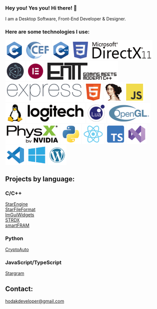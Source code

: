 ### Hey you! Yes you! Hi there! 👋
I am a Desktop Software, Front-End Developer & Designer.
### Here are some technologies I use:
[![](/imgs/c.png)](https://en.wikipedia.org/wiki/C_(programming_language))
[![](/imgs/cef.png)](https://github.com/chromiumembedded/cef)
[![](/imgs/cpp.png)](https://sk.wikipedia.org/wiki/C%2B%2B)
[![](/imgs/css.png)](https://en.wikipedia.org/wiki/CSS)
[![](/imgs/directx_11.png)](https://learn.microsoft.com/en-us/windows/win32/direct3d11/how-to-use-direct3d-11)
[![](/imgs/electron.png)](https://www.electronjs.org/)
[![](/imgs/elementor.png)](https://elementor.com/)
[![](/imgs/entt.png)](https://github.com/skypjack/entt)
[![](/imgs/express.png)](https://expressjs.com/)
[![](/imgs/html.png)](https://en.wikipedia.org/wiki/HTML)
[![](/imgs/ida.png)](https://hex-rays.com/)
[![](/imgs/js.png)](https://en.wikipedia.org/wiki/JavaScript)
[![](/imgs/linux.png)](https://www.kernel.org/)
[![](/imgs/logitech.png)](https://www.logitechg.com/en-eu/innovation/developer-lab.html)
[![](/imgs/lua.png)](https://www.lua.org/)
[![](/imgs/opengl.png)](https://www.opengl.org/)
[![](/imgs/physx.png)](https://developer.nvidia.com/physx-sdk)
[![](/imgs/python.png)](https://www.python.org/)
[![](/imgs/react.png)](https://react.dev/)
[![](/imgs/typescript.png)](https://www.typescriptlang.org/)
[![](/imgs/vs.png)](https://visualstudio.microsoft.com/)
[![](/imgs/vsc.png)](https://code.visualstudio.com/)
[![](/imgs/windows_api.png)](https://learn.microsoft.com/en-us/windows/win32/)
[![](/imgs/wordpress.png)](https://wordpress.com/)

## Projects by language:

### C/C++
[StarEngine](https://github.com/HODAKdev/StarEngine) \
[StarFileFormat](https://github.com/HODAKdev/StarFileFormat) \
[ImGuiWidgets](https://github.com/HODAKdev/ImGuiWidgets) \
[STRDX](https://github.com/HODAKdev/STRDX) \
[smartFRAM](https://github.com/HODAKdev/smartFRAM/tree/main/src)

### Python
[CryptoAuto](https://github.com/HODAKdev/CryptoAuto)

### JavaScript/TypeScript
[Stargram](https://github.com/HODAKdev/Stargram)

## Contact:
hodakdeveloper@gmail.com
